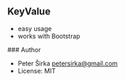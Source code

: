 ## KeyValue

- easy usage
- works with Bootstrap

### Author

- Peter Širka <petersirka@gmail.com>
- License: MIT